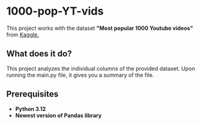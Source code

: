 # 1000-pop-YT-vids
This project works with the dataset <strong>"Most popular 1000 Youtube videos"</strong> from <a href="https://www.kaggle.com/datasets/samithsachidanandan/most-popular-1000-youtube-videos?phase=FinishSSORegistration&returnUrl=%2Fdatasets%2Fsamithsachidanandan%2Fmost-popular-1000-youtube-videos%2Fversions%2F1%3Fresource%3Ddownload&SSORegistrationToken=CfDJ8AuLNK2TuwVNoq0UgqCcqcYFrvoQ1_gpuSj8UBlKg_2JcBQheD7VuCeMPm6HAvTiY_pV_t9XG8J_DWvmyTEOweuCMGoyDLgNa638LJnp3KiU4qe6h6so7Dt24-WRq5Bmj7JaOQu-YVKuZcM7moKJHSWQTdVP6DGXSGDrEUqq8EBqNThE3an4Ff5ZpEMQXVhT16iqTUu3URrKZ6F5Sjh5gLgoSYtDFR-Wmp_X-XXI-KE21A1WhkebIIr75jEXk47K8SNzOl61JcOb0SX9rD7mkjAntnk7Ny3OTzMO5xRKhMQmGNfGItWAlvg4GmovRiSylsY8jdCfygKppSBMujJCq40&DisplayName=Maximili%C3%A1n+Cenkner">Kaggle.</a>

<h2>What does it do?</h2>
This project analyzes the individual columns of the provided dataset. Upon running the main.py file, it gives you a summary of the file.

<h2>Prerequisites</h2>
<ul>
  <li>
    <strong>Python 3.12</strong>
  </li>
  <li>
    <strong>Newest version of Pandas library</strong>
  </li>
</ul>
